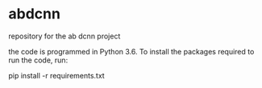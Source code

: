 # abdcnn
repository for the ab dcnn project

the code is programmed in Python 3.6. To install the packages required to run the code, run:

pip install -r requirements.txt
